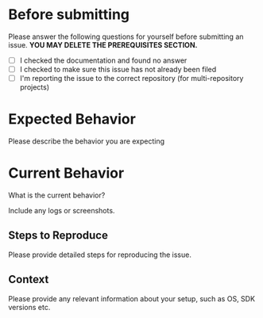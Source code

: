 # Before submitting 

Please answer the following questions for yourself before submitting an issue. **YOU MAY DELETE THE PREREQUISITES SECTION.**

- [ ] I checked the documentation and found no answer
- [ ] I checked to make sure this issue has not already been filed
- [ ] I'm reporting the issue to the correct repository (for multi-repository projects) 

# Expected Behavior

Please describe the behavior you are expecting

# Current Behavior

What is the current behavior?

Include any logs or screenshots. 

## Steps to Reproduce

Please provide detailed steps for reproducing the issue.

## Context

Please provide any relevant information about your setup, such as OS, SDK versions etc. 
